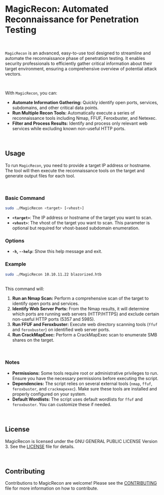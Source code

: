 # MagicRecon: Automated Reconnaissance for Penetration Testing

<br>

`MagicRecon` is an advanced, easy-to-use tool designed to streamline and automate the reconnaissance phase of penetration testing. It enables security professionals to efficiently gather critical information about their target environment, ensuring a comprehensive overview of potential attack vectors.

<br>

With `MagicRecon`, you can:

- **Automate Information Gathering:** Quickly identify open ports, services, subdomains, and other critical data points.
- **Run Multiple Recon Tools:** Automatically execute a series of reconnaissance tools including Nmap, FFUF, Feroxbuster, and Netexec.
- **Filter and Process Results:** Identify and process only relevant web services while excluding known non-useful HTTP ports.

<br>

## Usage

To run `MagicRecon`, you need to provide a target IP address or hostname. The tool will then execute the reconnaissance tools on the target and generate output files for each tool.

<br>

### Basic Command

```bash
sudo ./MagicRecon <target> [<vhost>]
```

- **`<target>`**: The IP address or hostname of the target you want to scan.
- **`<vhost>`**: The vhost of the target you want to scan. This parameter is optional but required for vhost-based subdomain enumeration.

### Options

- **`-h`, `--help`**: Show this help message and exit.

### Example

```bash
sudo ./MagicRecon 10.10.11.22 blazorized.htb
```
<br>
This command will:

1. **Run an Nmap Scan:** Perform a comprehensive scan of the target to identify open ports and services.
2. **Identify Web Server Ports:** From the Nmap results, it will determine which ports are running web servers (HTTP/HTTPS) and exclude certain non-useful HTTP ports (5357 and 5985).
3. **Run FFUF and Feroxbuster:** Execute web directory scanning tools (`ffuf` and `feroxbuster`) on identified web server ports.
4. **Run CrackMapExec:** Perform a CrackMapExec scan to enumerate SMB shares on the target.

<br>

### Notes

- **Permissions:** Some tools require root or administrative privileges to run. Ensure you have the necessary permissions before executing the script.
- **Dependencies:** The script relies on several external tools (`nmap`, `ffuf`, `feroxbuster`, and `crackmapexec`). Make sure these tools are installed and properly configured on your system.
- **Default Wordlists:** The script uses default wordlists for `ffuf` and `feroxbuster`. You can customize these if needed.

<br>

## License

MagicRecon is licensed under the GNU GENERAL PUBLIC LICENSE Version 3. See the [LICENSE](LICENSE) file for details.

<br>

## Contributing

Contributions to MagicRecon are welcome! Please see the [CONTRIBUTING](CONTRIBUTING.md) file for more information on how to contribute.
